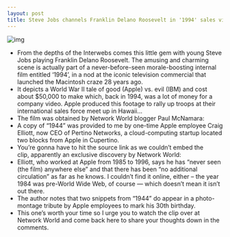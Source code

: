 ```yaml
---
layout: post
title: Steve Jobs channels Franklin Delano Roosevelt in '1994' sales video
---
```

![img](http://media.idownloadblog.com/wp-content/uploads/2012/05/Steve-Jobs-channels-FDR-in-pre-1984-sales-video.jpg)
* From the depths of the Interwebs comes this little gem with young Steve Jobs playing Franklin Delano Roosevelt. The amusing and charming scene is actually part of a never-before-seen morale-boosting internal film entitled ‘1994’, in a nod at the iconic television commercial that launched the Macintosh craze 28 years ago.
* It depicts a World War II tale of good (Apple) vs. evil (IBM) and cost about $50,000 to make which, back in 1994, was a lot of money for a company video. Apple produced this footage to rally up troops at their international sales force meet up in Hawaii…
* The film was obtained by Network World blogger Paul McNamara:
* A copy of “1944” was provided to me by one-time Apple employee Craig Elliott, now CEO of Pertino Networks, a cloud-computing startup located two blocks from Apple in Cupertino.
* You’re gonna have to hit the source link as we couldn’t embed the clip, apparently an exclusive discovery by Network World:
* Elliott, who worked at Apple from 1985 to 1996, says he has “never seen (the film) anywhere else” and that there has been “no additional circulation” as far as he knows. I couldn’t find it online, either – the year 1984 was pre-World Wide Web, of course — which doesn’t mean it isn’t out there.
* The author notes that two snippets from “1944” do appear in a photo-montage tribute by Apple employees to mark his 30th birthday.
* This one’s worth your time so I urge you to watch the clip over at Network World and come back here to share your thoughts down in the comments.

